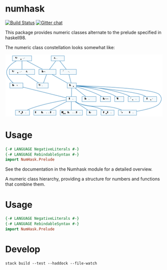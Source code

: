 numhask
===

[![Build Status](https://travis-ci.org/tonyday567/numhask.svg)](https://travis-ci.org/tonyday567/numhask) [![Gitter chat](https://badges.gitter.im/numhask/Lobby.png)](https://gitter.im/numhask/Lobby)

This package provides numeric classes alternate to the prelude specified in haskell98.

The numeric class constellation looks somewhat like:

![nh](other/nh.svg)

Usage
===

``` haskell
{-# LANGUAGE NegativeLiterals #-}
{-# LANGUAGE RebindableSyntax #-}
import NumHask.Prelude
```
See the documentation in the Numhask module for a detailed overview.

A numeric class hierarchy, providing a structure for numbers and functions that combine them.

Usage
===

``` haskell
{-# LANGUAGE NegativeLiterals #-}
{-# LANGUAGE RebindableSyntax #-}
import NumHask.Prelude
```

Develop
===

```
stack build --test --haddock --file-watch
```
